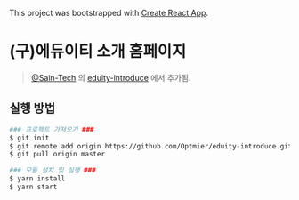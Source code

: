 This project was bootstrapped with [Create React App](https://github.com/facebook/create-react-app).

# (구)에듀이티 소개 홈페이지
> [@Sain-Tech](https://github.com/Sain-Tech) 의 [eduity-introduce](https://github.com/Sain-Tech/eduity-introduce) 에서 추가됨.

## 실행 방법

```sh
### 프로젝트 가져오기 ###
$ git init
$ git remote add origin https://github.com/Optmier/eduity-introduce.git
$ git pull origin master

### 모듈 설치 및 실행 ###
$ yarn install
$ yarn start
```
